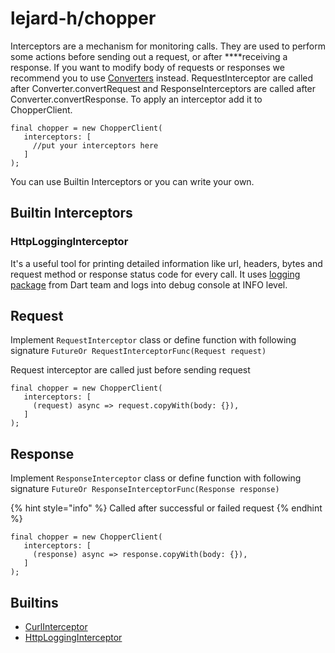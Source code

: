 # lejard-h/chopper

Interceptors are a mechanism for monitoring calls. They are used to perform some actions before sending out a request, or after ****receiving a response. If you want to modify body of requests or responses we recommend you to use [Converters](https://hadrien-lejard.gitbook.io/chopper/converters/converters) instead. RequestInterceptor are called after Converter.convertRequest and ResponseInterceptors are called after Converter.convertResponse. To apply an interceptor add it to ChopperClient.

```text
final chopper = new ChopperClient(
   interceptors: [
     //put your interceptors here
   ]
);
```

You can use Builtin Interceptors or you can write your own.

## Builtin Interceptors

### HttpLoggingInterceptor

It's a useful tool for printing detailed information like url, headers, bytes and request method or response status code for every call. It uses [logging package](https://pub.dev/packages/logging) from Dart team and logs into debug console at INFO level.

## **Request**

Implement `RequestInterceptor` class or define function with following signature `FutureOr RequestInterceptorFunc(Request request)`

Request interceptor are called just before sending request

```text
final chopper = new ChopperClient(
   interceptors: [
     (request) async => request.copyWith(body: {}),
   ]
);
```

## **Response**

Implement `ResponseInterceptor` class or define function with following signature `FutureOr ResponseInterceptorFunc(Response response)`

{% hint style="info" %} Called after successful or failed request {% endhint %}

```text
final chopper = new ChopperClient(
   interceptors: [
     (response) async => response.copyWith(body: {}),
   ]
);
```

## Builtins

* [CurlInterceptor](https://pub.dev/documentation/chopper/latest/chopper/CurlInterceptor-class.html)
* [HttpLoggingInterceptor](https://pub.dev/documentation/chopper/latest/chopper/HttpLoggingInterceptor-class.html)

